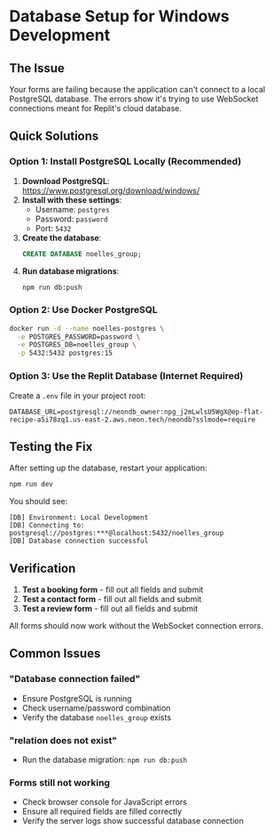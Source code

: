 # Database Setup for Windows Development

## The Issue
Your forms are failing because the application can't connect to a local PostgreSQL database. The errors show it's trying to use WebSocket connections meant for Replit's cloud database.

## Quick Solutions

### Option 1: Install PostgreSQL Locally (Recommended)
1. **Download PostgreSQL**: https://www.postgresql.org/download/windows/
2. **Install with these settings**:
   - Username: `postgres`
   - Password: `password`
   - Port: `5432`
3. **Create the database**:
   ```sql
   CREATE DATABASE noelles_group;
   ```
4. **Run database migrations**:
   ```bash
   npm run db:push
   ```

### Option 2: Use Docker PostgreSQL
```bash
docker run -d --name noelles-postgres \
  -e POSTGRES_PASSWORD=password \
  -e POSTGRES_DB=noelles_group \
  -p 5432:5432 postgres:15
```

### Option 3: Use the Replit Database (Internet Required)
Create a `.env` file in your project root:
```env
DATABASE_URL=postgresql://neondb_owner:npg_j2mLwlsU5WgX@ep-flat-recipe-a5i78zq1.us-east-2.aws.neon.tech/neondb?sslmode=require
```

## Testing the Fix

After setting up the database, restart your application:
```bash
npm run dev
```

You should see:
```
[DB] Environment: Local Development
[DB] Connecting to: postgresql://postgres:***@localhost:5432/noelles_group
[DB] Database connection successful
```

## Verification

1. **Test a booking form** - fill out all fields and submit
2. **Test a contact form** - fill out all fields and submit  
3. **Test a review form** - fill out all fields and submit

All forms should now work without the WebSocket connection errors.

## Common Issues

### "Database connection failed"
- Ensure PostgreSQL is running
- Check username/password combination
- Verify the database `noelles_group` exists

### "relation does not exist"
- Run the database migration: `npm run db:push`

### Forms still not working
- Check browser console for JavaScript errors
- Ensure all required fields are filled correctly
- Verify the server logs show successful database connection